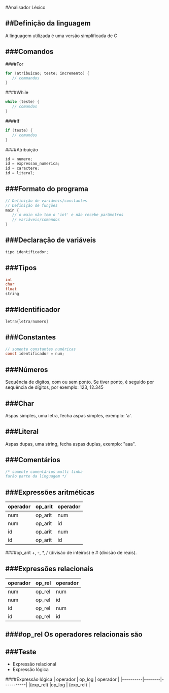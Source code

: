#Analisador Léxico

##Definição da linguagem
---
A linguagem utilizada é uma versão simplificada de C

###Comandos
---
####For
```C
for (atribuicao; teste; incremento) {
   // commandos
}
```

####While
```C
while (teste) {
   // comandos
}
```

####If
```C
if (teste) {
   // comandos
}
```

####Atribuição
```C
id = numero;
id = expressao_numerica;
id = caractere;
id = literal;
```

###Formato do programa
---
```C
// Definição de variáveis/constantes
// Definição de funções
main {
   // o main não tem o 'int' e não recebe parâmetros
   // variáveis/comandos
}
```

###Declaração de variáveis
---
```C
tipo identificador;
```

###Tipos
---
```C
int
char
float
string
```

###Identificador
---
```C
letra{letra/numero}
```

###Constantes
---
```C
// somente constantes numéricas
const identificador = num;
```

###Números
---
Sequência de dígitos, com ou sem ponto. Se tiver ponto, é seguido por sequência de dígitos, 
por exemplo: 123, 12.345

###Char
---
Aspas simples, uma letra, fecha aspas simples, exemplo: 'a'.

###Literal
---
Aspas dupas, uma string, fecha aspas duplas, exemplo: "aaa".

###Comentários
---
```C
/* somente comentários multi linha
farão parte da linguagem */
```

###Expressões aritméticas
---
| operador| op\_arit | operador|
|---------|----------|---------|
|num      |op\_arit  | num     |
|num      |op\_arit  | id      |
|id       |op\_arit  | num     |
|id       |op\_arit  | id      |


####op\_arit
+, -, \*, / \(divisão de inteiros\) e \# \(divisão de reais\). 

###Expressões relacionais
---
| operador| op\_rel | operador|
|---------|---------|---------|
|num      |op\_rel  | num     |
|num      |op\_rel  | id      |
|id       |op\_rel  | num     |
|id       |op\_rel  | id      |



####op\_rel
Os operadores relacionais são 
---

###Teste
---
   * Expressão relacional
   * Expressão lógica

####Expressão lógica
| operador | op\_log | operador  |
|----------|--------|-----------|
|(exp\_rel) |op\_log  | (exp\_rel) |

